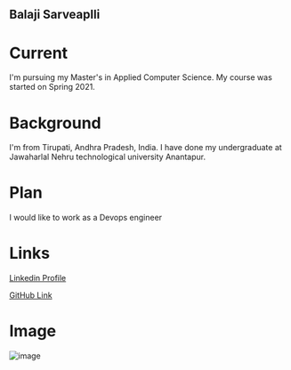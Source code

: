 ## Balaji Sarveaplli

# Current

I'm pursuing my Master's in Applied Computer Science. My course was started on Spring 2021.

# Background

I'm from Tirupati, Andhra Pradesh, India. I have done my undergraduate at Jawaharlal Nehru technological university Anantapur.

# Plan

I would like to work as a Devops engineer

# Links

[Linkedin Profile](https://www.linkedin.com/in/balaji-sarvepalli-6492b55b/)

[GitHub Link](https://github.com/sarvepallibalu04)


# Image
![image](https://media-exp1.licdn.com/dms/image/C5103AQH7ptMNoMpx6w/profile-displayphoto-shrink_400_400/0/1526959324858?e=1648080000&v=beta&t=7C0v2bMJ4QwImHbNBvFJHjaX8HYBt-KXq-VOGfCHccc)
